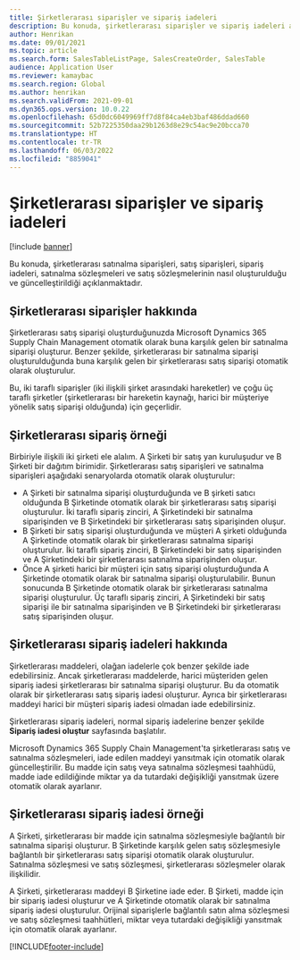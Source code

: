 ```yaml
---
title: Şirketlerarası siparişler ve sipariş iadeleri
description: Bu konuda, şirketlerarası siparişler ve sipariş iadeleri açıklanmaktadır
author: Henrikan
ms.date: 09/01/2021
ms.topic: article
ms.search.form: SalesTableListPage, SalesCreateOrder, SalesTable
audience: Application User
ms.reviewer: kamaybac
ms.search.region: Global
ms.author: henrikan
ms.search.validFrom: 2021-09-01
ms.dyn365.ops.version: 10.0.22
ms.openlocfilehash: 65d0dc6049969ff7d8f84ca4eb3baf486ddad660
ms.sourcegitcommit: 52b7225350daa29b1263d8e29c54ac9e20bcca70
ms.translationtype: HT
ms.contentlocale: tr-TR
ms.lasthandoff: 06/03/2022
ms.locfileid: "8859041"
---
```

# <a name="intercompany-orders-and-return-orders"></a>Şirketlerarası siparişler ve sipariş iadeleri

[!include [banner](../../includes/banner.md)]

Bu konuda, şirketlerarası satınalma siparişleri, satış siparişleri, sipariş iadeleri, satınalma sözleşmeleri ve satış sözleşmelerinin nasıl oluşturulduğu ve güncelleştirildiği açıklanmaktadır.

## <a name="about-intercompany-orders"></a>Şirketlerarası siparişler hakkında

Şirketlerarası satış siparişi oluşturduğunuzda Microsoft Dynamics 365 Supply Chain Management otomatik olarak buna karşılık gelen bir satınalma siparişi oluşturur. Benzer şekilde, şirketlerarası bir satınalma siparişi oluşturulduğunda buna karşılık gelen bir şirketlerarası satış siparişi otomatik olarak oluşturulur.

Bu, iki taraflı siparişler (iki ilişkili şirket arasındaki hareketler) ve çoğu üç taraflı şirketler (şirketlerarası bir hareketin kaynağı, harici bir müşteriye yönelik satış siparişi olduğunda) için geçerlidir.

## <a name="intercompany-order-example"></a>Şirketlerarası sipariş örneği

Birbiriyle ilişkili iki şirketi ele alalım. A Şirketi bir satış yan kuruluşudur ve B Şirketi bir dağıtım birimidir. Şirketlerarası satış siparişleri ve satınalma siparişleri aşağıdaki senaryolarda otomatik olarak oluşturulur:

- A Şirketi bir satınalma siparişi oluşturduğunda ve B şirketi satıcı olduğunda B Şirketinde otomatik olarak bir şirketlerarası satış siparişi oluşturulur. İki taraflı sipariş zinciri, A Şirketindeki bir satınalma siparişinden ve B Şirketindeki bir şirketlerarası satış siparişinden oluşur.
- B Şirketi bir satış siparişi oluşturduğunda ve müşteri A şirketi olduğunda A Şirketinde otomatik olarak bir şirketlerarası satınalma siparişi oluşturulur. İki taraflı sipariş zinciri, B Şirketindeki bir satış siparişinden ve A Şirketindeki bir şirketlerarası satınalma siparişinden oluşur.
- Önce A şirketi harici bir müşteri için satış siparişi oluşturduğunda A Şirketinde otomatik olarak bir satınalma siparişi oluşturulabilir. Bunun sonucunda B Şirketinde otomatik olarak bir şirketlerarası satınalma siparişi oluşturulur. Üç taraflı sipariş zinciri, A Şirketindeki bir satış siparişi ile bir satınalma siparişinden ve B Şirketindeki bir şirketlerarası satış siparişinden oluşur.

## <a name="about-intercompany-return-orders"></a>Şirketlerarası sipariş iadeleri hakkında

Şirketlerarası maddeleri, olağan iadelerle çok benzer şekilde iade edebilirsiniz. Ancak şirketlerarası maddelerde, harici müşteriden gelen sipariş iadesi şirketlerarası bir satınalma siparişi oluşturur. Bu da otomatik olarak bir şirketlerarası satış sipariş iadesi oluşturur. Ayrıca bir şirketlerarası maddeyi harici bir müşteri sipariş iadesi olmadan iade edebilirsiniz.

Şirketlerarası sipariş iadeleri, normal sipariş iadelerine benzer şekilde **Sipariş iadesi oluştur** sayfasında başlatılır.

Microsoft Dynamics 365 Supply Chain Management'ta şirketlerarası satış ve satınalma sözleşmeleri, iade edilen maddeyi yansıtmak için otomatik olarak güncelleştirilir. Bu madde için satış veya satınalma sözleşmesi taahhüdü, madde iade edildiğinde miktar ya da tutardaki değişikliği yansıtmak üzere otomatik olarak ayarlanır.

## <a name="intercompany-return-order-example"></a>Şirketlerarası sipariş iadesi örneği

A Şirketi, şirketlerarası bir madde için satınalma sözleşmesiyle bağlantılı bir satınalma siparişi oluşturur. B Şirketinde karşılık gelen satış sözleşmesiyle bağlantılı bir şirketlerarası satış siparişi otomatik olarak oluşturulur. Satınalma sözleşmesi ve satış sözleşmesi, şirketlerarası sözleşmeler olarak ilişkilidir.

A Şirketi, şirketlerarası maddeyi B Şirketine iade eder. B Şirketi, madde için bir sipariş iadesi oluşturur ve A Şirketinde otomatik olarak bir satınalma sipariş iadesi oluşturulur. Orijinal siparişlerle bağlantılı satın alma sözleşmesi ve satış sözleşmesi taahhütleri, miktar veya tutardaki değişikliği yansıtmak için otomatik olarak ayarlanır.

[!INCLUDE[footer-include](../../includes/footer-banner.md)]
